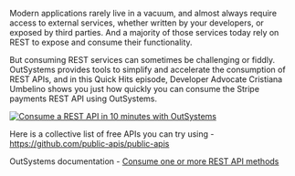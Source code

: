 Modern applications rarely live in a vacuum, and almost always require access to external services, whether written by your developers, or exposed by third parties. And a majority of those services today rely on REST to expose and consume their functionality.

But consuming REST services can sometimes be challenging or fiddly. OutSystems provides tools to simplify and accelerate the consumption of REST APIs, and in this Quick Hits episode, Developer Advocate Cristiana Umbelino shows you just how quickly you can consume the Stripe payments REST API using OutSystems.

[![Consume a REST API in 10 minutes with OutSystems](https://img.youtube.com/vi/gNyWIeJYfG0/0.jpg)](https://www.youtube.com/watch?v=gNyWIeJYfG0&list=PLxALhSwsaivxP1sIRGz6S6gYRzJkgTyJk&index=8)

Here is a collective list of free APIs you can try using - https://github.com/public-apis/public-apis

OutSystems documentation - [Consume one or more REST API methods](https://success.outsystems.com/Documentation/11/Extensibility_and_Integration/REST/Consume_REST_APIs/Consume_one_or_more_REST_API_methods)
